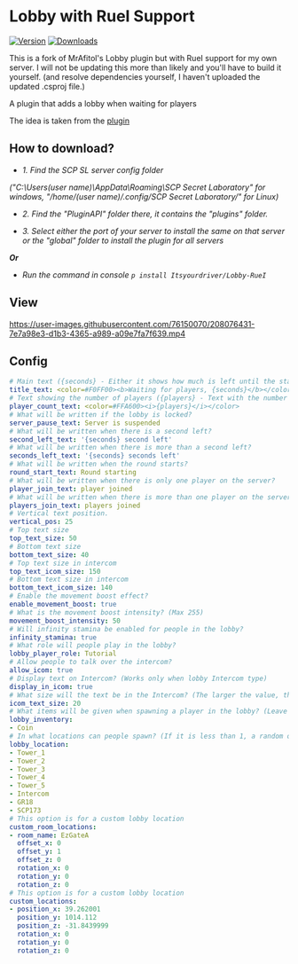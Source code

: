 # Lobby with RueI Support
[![Version](https://img.shields.io/github/v/release/MrAfitol/Lobby?sort=semver&style=flat-square&color=blue&label=Version)](https://github.com/MrAfitol/Lobby/releases)
[![Downloads](https://img.shields.io/github/downloads/MrAfitol/Lobby/total?style=flat-square&color=yellow&label=Downloads)](https://github.com/MrAfitol/Lobby/releases)

This is a fork of MrAfitol's Lobby plugin but with RueI support for my own server. I will not be updating this more than likely and you'll have to build it yourself. (and resolve dependencies yourself, I haven't uploaded the updated .csproj file.)


A plugin that adds a lobby when waiting for players

The idea is taken from the [plugin](https://github.com/Michal78900/WaitAndChillReborn)
## How to download?
   - *1. Find the SCP SL server config folder*
   
   *("C:\Users\(user name)\AppData\Roaming\SCP Secret Laboratory\" for windows, "/home/(user name)/.config/SCP Secret Laboratory/" for Linux)*
  
   - *2. Find the "PluginAPI" folder there, it contains the "plugins" folder.*
  
   - *3. Select either the port of your server to install the same on that server or the "global" folder to install the plugin for all servers*
  
  ***Or***
  
   - *Run the command in console `p install Itsyourdriver/Lobby-RueI`*
  
## View
https://user-images.githubusercontent.com/76150070/208076431-7e7a98e3-d1b3-4365-a989-a09e7fa7f639.mp4


## Config
```yml
# Main text ({seconds} - Either it shows how much is left until the start, or the server status is "Server is suspended", "Round starting", <rainbow> - Change the next text a rainbow color, </rainbow> - Close a rainbow color tag)
title_text: <color=#F0FF00><b>Waiting for players, {seconds}</b></color>
# Text showing the number of players ({players} - Text with the number of players, <rainbow> - Change the next text a rainbow color, </rainbow> - Close a rainbow color tag)
player_count_text: <color=#FFA600><i>{players}</i></color>
# What will be written if the lobby is locked?
server_pause_text: Server is suspended
# What will be written when there is a second left?
second_left_text: '{seconds} second left'
# What will be written when there is more than a second left?
seconds_left_text: '{seconds} seconds left'
# What will be written when the round starts?
round_start_text: Round starting
# What will be written when there is only one player on the server?
player_join_text: player joined
# What will be written when there is more than one player on the server?
players_join_text: players joined
# Vertical text position.
vertical_pos: 25
# Top text size
top_text_size: 50
# Bottom text size
bottom_text_size: 40
# Top text size in intercom
top_text_icom_size: 150
# Bottom text size in intercom
bottom_text_icom_size: 140
# Enable the movement boost effect?
enable_movement_boost: true
# What is the movement boost intensity? (Max 255)
movement_boost_intensity: 50
# Will infinity stamina be enabled for people in the lobby?
infinity_stamina: true
# What role will people play in the lobby?
lobby_player_role: Tutorial
# Allow people to talk over the intercom?
allow_icom: true
# Display text on Intercom? (Works only when lobby Intercom type)
display_in_icom: true
# What size will the text be in the Intercom? (The larger the value, the smaller it will be)
icom_text_size: 20
# What items will be given when spawning a player in the lobby? (Leave blank to keep inventory empty)
lobby_inventory:
- Coin
# In what locations can people spawn? (If it is less than 1, a random one will be selected)
lobby_location:
- Tower_1
- Tower_2
- Tower_3
- Tower_4
- Tower_5
- Intercom
- GR18
- SCP173
# This option is for a custom lobby location
custom_room_locations:
- room_name: EzGateA
  offset_x: 0
  offset_y: 1
  offset_z: 0
  rotation_x: 0
  rotation_y: 0
  rotation_z: 0
# This option is for a custom lobby location
custom_locations:
- position_x: 39.262001
  position_y: 1014.112
  position_z: -31.8439999
  rotation_x: 0
  rotation_y: 0
  rotation_z: 0
```
